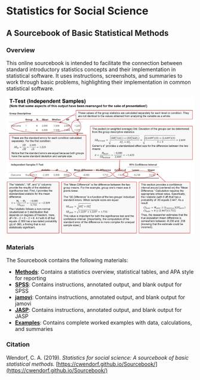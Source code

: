 <a href="https://cwendorf.github.io/Sourcebook/">
<img src="logo.png" height="60px;" align="left;" style="display: none;">
</a>

# Statistics for Social Science

## A Sourcebook of Basic Statistical Methods

### Overview

This online sourcebook is intended to facilitate the connection between standard introductory statistics concepts and their implementation in statistical software. It uses instructions, screenshots, and summaries to work through basic problems, highlighting their implementation in common statistical software.

<p align="center"><kbd><img src="AnnotatedOutput.jpg"></kbd></p>

### Materials

The Sourcebook contains the following materials:

- [**Methods**](./Methods): Contains a statistics overview, statistical tables, and APA style for reporting
- [**SPSS**](./SPSS): Contains instructions, annotated output, and blank output for SPSS
- [**jamovi**](./jamovi): Contains instructions, annotated output, and blank output for jamovi
- [**JASP**](./JASP): Contains instructions, annotated output, and blank output for JASP
- [**Examples**](./Examples): Contains complete worked examples with data, calculations, and summaries

### Citation

Wendorf, C. A. (2019). _Statistics for social science: A sourcebook of basic statistical methods._ [https://cwendorf.github.io/Sourcebook/](https://cwendorf.github.io/Sourcebook/)
